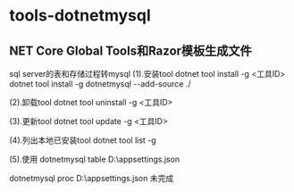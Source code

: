 # tools-dotnetmysql
## NET Core Global Tools和Razor模板生成文件
sql server的表和存储过程转mysql
(1).安装tool dotnet tool install -g <工具ID>
   dotnet tool install -g dotnetmysql --add-source ./

(2).卸载tool dotnet tool uninstall -g <工具ID>

(3).更新tool dotnet tool update -g <工具ID>

(4).列出本地已安装tool dotnet tool list -g

(5).使用
dotnetmysql table D:\appsettings.json

dotnetmysql proc D:\appsettings.json 未完成
